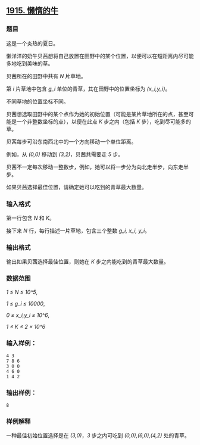 ## [1915. 懒惰的牛](https://www.acwing.com/problem/content/1917/)

### 题目

这是一个炎热的夏日。

懒洋洋的奶牛贝茜想将自己放置在田野中的某个位置，以便可以在短距离内尽可能多地吃到美味的草。

贝茜所在的田野中共有 *N* 片草地。

第 *i* 片草地中包含 *g_i* 单位的青草，其在田野中的位置坐标为 *(x_i,y_i)*。

不同草地的位置坐标不同。

贝茜想选取田野中的某个点作为她的初始位置（可能是某片草地所在的点，甚至可能是一个非整数坐标的点），以便在此点 *K* 步之内（包括 *K* 步），吃到尽可能多的草。

贝茜每步可沿东南西北中的一个方向移动一个单位距离。

例如，从 *(0,0)* 移动到 *(3,2)*，贝茜共需要走 *5* 步。

贝茜不一定每次移动一整数步，例如，她可以将一步分为向北走半步，向东走半步。

如果贝茜选择最佳位置，请确定她可以吃到的青草最大数量。

### 输入格式

第一行包含 *N* 和 *K*。

接下来 *N* 行，每行描述一片草地，包含三个整数 *g_i, x_i, y_i*。

### 输出格式

输出如果贝茜选择最佳位置，则她在 *K* 步之内能吃到的青草最大数量。

### 数据范围

*1 ≤ N ≤ 10^5*,

*1 ≤ g_i ≤ 10000*,

*0 ≤ x_i,y_i ≤ 10^6*,

*1 ≤ K ≤ 2 × 10^6*

### 输入样例：

```
4 3
7 8 6
3 0 0
4 6 0
1 4 2
```

### 输出样例：

```
8
```

### 样例解释

一种最佳初始位置选择是在 *(3,0)*，*3* 步之内可吃到 *(0,0),(6,0),(4,2)* 处的青草。
